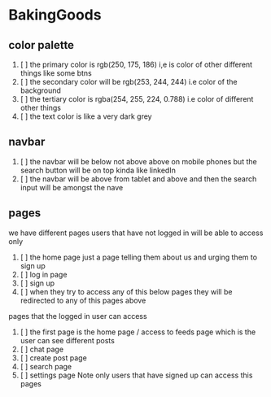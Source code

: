# BakingGoods

## color palette
1. [ ] the primary color is rgb(250, 175, 186) i,e is color of other different things like some btns
2. [ ] the secondary color will be rgb(253, 244, 244) i.e color of the background  
3. [ ] the tertiary color is rgba(254, 255, 224, 0.788) i.e color of different other things
4. [ ] the text color is like a very dark grey 

## navbar
1. [ ] the navbar will be below not above above on mobile phones but the search button will be on top kinda like linkedIn
2. [ ] the navbar will be above from tablet and above and then the search input will be amongst the nave


## pages
we have different pages
users that have  not logged in will be able to access only
1. [ ] the home page just a page telling them about us and urging them to sign  up 
2. [ ]  log in page
3. [ ] sign up
4. [ ] when they try to access any of this below pages they will be redirected to any of this pages above


pages that the logged in user can access
1. [ ] the first page is the home page / access to feeds page which is the user can see different posts
2.  [ ] chat page
3. [ ]  create post page
4. [ ] search page
5. [ ] settings page
 Note only users that have signed up can access this pages

